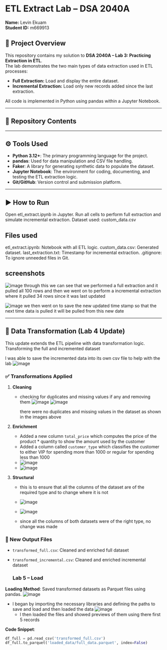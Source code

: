 # ETL Extract Lab – DSA 2040A

**Name:** Levin Ekuam  
**Student ID:** m669913  

## 📌 Project Overview

This repository contains my solution to **DSA 2040A – Lab 3: Practicing Extraction in ETL**.  
The lab demonstrates the two main types of data extraction used in ETL processes:

- **Full Extraction:** Load and display the entire dataset.
- **Incremental Extraction:** Load only new records added since the last extraction.

All code is implemented in Python using pandas within a Jupyter Notebook.

---

## 📁 Repository Contents


---

## ⚙️ Tools Used

- **Python 3.12+**: The primary programming language for the project.
- **pandas**: Used for data manipulation and CSV file handling.
- **Faker**: A library for generating synthetic data to populate the dataset.
- **Jupyter Notebook**: The environment for coding, documenting, and testing the ETL extraction logic.
- **Git/GitHub**: Version control and submission platform.

---

## ▶️ How to Run

Open etl_extract.ipynb in Jupyter.
Run all cells to perform full extraction and simulate incremental extraction.
Dataset used: custom_data.csv

## Files used 
etl_extract.ipynb: Notebook with all ETL logic.
custom_data.csv: Generated dataset.
last_extraction.txt: Timestamp for incremental extraction.
.gitignore: To ignore unneeded files in Git.

## screenshots

![image](https://github.com/user-attachments/assets/f343c350-be8f-411a-b94d-59697c6e3885)
through this we can see that we performed a full extraction and it pulled all 100 rows and then we went on to perform a incremental extraction where it pulled 34 rows since it was last updated

![image](https://github.com/user-attachments/assets/e107c265-6867-4d9c-b54c-fb428746d90d)
we then went on to save the new updated time stamp so that the next time data is pulled it will be pulled from this new date

---

## 🔄 Data Transformation (Lab 4 Update)

This update extends the ETL pipeline with data transformation logic. Transforming the full and incremented dataset

l was able to save the incremented data into its own csv file to help with the lab
![image](https://github.com/user-attachments/assets/33d59127-b92c-4be7-91c8-29a97571ecd0)


### ✅ Transformations Applied

1. **Cleaning**
   - checking for duplicates and missing values if any and removing them
     ![image](https://github.com/user-attachments/assets/264b793b-f525-468a-bc88-602941cc17d5)
     ![image](https://github.com/user-attachments/assets/6adaa1f8-586c-446b-a746-fef2a9df0d1c)

     there were no duplicates and missing values in the dataset as shown in the images above 



2. **Enrichment**
   - Added a new column `total_price` which computes the price of the product * quantity to show the amount used by the customer
   - Added a column called `customer_type` which classifies the customer to either VIP for spending more than 1000 or regular for spending less than 1000
   - ![image](https://github.com/user-attachments/assets/3943df68-98cc-498e-bf77-abf123cf8f3e)
   - ![image](https://github.com/user-attachments/assets/d17acd81-32f2-4a49-9bda-00fc5dd66515)



3. **Structural**
   - this is to ensure that all the columns of the dataset are of the required type and to change where it is not
   - ![image](https://github.com/user-attachments/assets/17a936df-3402-48f8-bcff-2c51f14ddc53)

   - ![image](https://github.com/user-attachments/assets/bb3bee4d-c23c-46bb-8ef2-dcce678e3c96)
   -  since all the columns of both datasets were of the right type, no change was made


### 📁 New Output Files

- `transformed_full.csv`: Cleaned and enriched full dataset
- `transformed_incremental.csv`: Cleaned and enriched incremental dataset

  ### Lab 5 – Load

**Loading Method**: Saved transformed datasets as Parquet files using pandas.
![image](https://github.com/user-attachments/assets/7d7e4cd7-8090-4804-a096-3a53dc8aa319)
- l began by importing the necessary libraries and defining the paths to save and load and then loaded the data
  ![image](https://github.com/user-attachments/assets/fc3f77d1-e1d8-45c7-bf63-ef32165065ab)
  - l then loaded the files and showed previews of them using there first 5 records 



**Code Snippet**:
```python
df_full = pd.read_csv('transformed_full.csv')
df_full.to_parquet('loaded_data/full_data.parquet', index=False)




